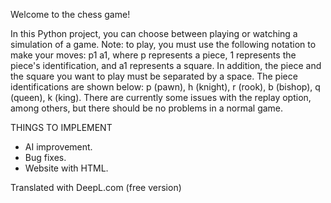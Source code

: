 Welcome to the chess game!

In this Python project, you can choose between playing or watching a simulation of a game. Note: to play, you must use the following notation to make your moves:
p1 a1, where p represents a piece, 1 represents the piece's identification, and a1 represents a square. In addition, the piece and the square you want to play must be separated by a space. The piece identifications are shown below: p (pawn), h (knight), r (rook), b (bishop), q (queen), k (king). There are currently some issues with the replay option, among others, but there should be no problems in a normal game.


THINGS TO IMPLEMENT

- AI improvement.
- Bug fixes.
- Website with HTML.



Translated with DeepL.com (free version)
